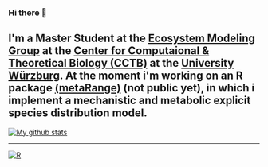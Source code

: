 ### Hi there 👋

I'm a Master Student at the [Ecosystem Modeling Group](https://www.biozentrum.uni-wuerzburg.de/cctb/research/ecosystem-modeling/) at the [Center for Computaional & Theoretical Biology (CCTB)](https://www.biozentrum.uni-wuerzburg.de/cctb/cctb/) at the [University Würzburg](https://www.uni-wuerzburg.de). At the moment i'm working on an R package [(metaRange)](https://srfall.github.io/metaRange) (not public yet), in which i implement a mechanistic and metabolic explicit species distribution model.
---
[![My github stats](https://github-readme-stats.vercel.app/api?username=srfall&layout=compact&theme=gradient&show_icons=true)](https://github.com/srfall/github-readme-stats)

<!-- &title_color=ff002b&icon_color=00aaff&text_color=ff5500&bg_color=151515 ---> 
<!-- <img align="center" src="https://github-readme-stats.vercel.app/api/top-langs/?username=srfall&layout=compact&theme=gradient" /> -->
---
<p align="center">

[![R](https://img.shields.io/badge/--1f65b7?style=flat&logo=r&link=https://github.com/m-clark/)](https://github.com/m-clark?tab=repositories&q=&type=&language=r) <span class="" style = ""></span>
</p>
